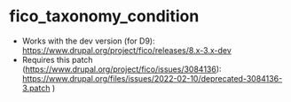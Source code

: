 # fico_taxonomy_condition

* Works with the dev version (for D9): https://www.drupal.org/project/fico/releases/8.x-3.x-dev
* Requires this patch (https://www.drupal.org/project/fico/issues/3084136): https://www.drupal.org/files/issues/2022-02-10/deprecated-3084136-3.patch
)
